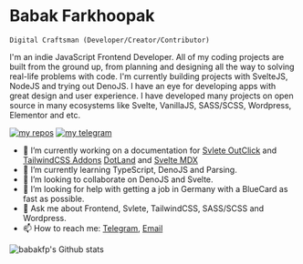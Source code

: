 # Babak Farkhoopak

`Digital Craftsman (Developer/Creator/Contributor)`

I'm an indie JavaScript Frontend Developer. All of my coding projects are built from the ground up, from planning and designing all the way to solving real-life problems with code. I'm currently building projects with SvelteJS, NodeJS and trying out DenoJS. I have an eye for developing apps with great design and user experience. I have developed many projects on open source in many ecosystems like Svelte, VanillaJS, SASS/SCSS, Wordpress, Elementor and etc.

[![my repos][15]](https://github.com/babakfp?tab=repositories&q=&type=public&language=&sort=stargazers)
[![my telegram][20]](https://t.me/babakfp)

- 🔭 I’m currently working on a documentation for [Svlete OutClick](https://github.com/babakfp/svelte-outclick) and [TailwindCSS Addons](https://github.com/babakfp/tailwindcss-addons) [DotLand](https://github.com/babakfp/dotland) and [Svelte MDX](https://github.com/babakfp/svelte-mdx)
- 🌱 I’m currently learning TypeScript, DenoJS and Parsing.
- 👯 I’m looking to collaborate on DenoJS and Svelte.
- 🤔 I’m looking for help with getting a job in Germany with a BlueCard as fast as possible.
- 💬 Ask me about Frontend, Svlete, TailwindCSS, SASS/SCSS and Wordpress.
- 📫 How to reach me: [Telegram](https://t.me/babakfp), [Email](babak.bxf@gmail.com)

![babakfp's Github stats](https://github-readme-stats.vercel.app/api?username=babakfp&show_icons=false&theme=cobalt&hide_title=true&border_radius=8&border_color=#75EDB2)

[15]: https://custom-icon-badges.demolab.com/badge/-My%20Repos-blue?style=for-the-badge&logoColor=white&logo=repo
[20]: https://custom-icon-badges.demolab.com/badge/-Telegram-gray?style=for-the-badge&logoColor=black&logo=telegram
